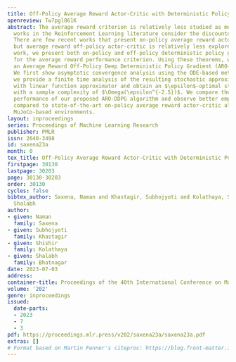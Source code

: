 ```yaml
---
title: Off-Policy Average Reward Actor-Critic with Deterministic Policy Search
openreview: Tw7pgl861K
abstract: The average reward criterion is relatively less studied as most existing
  works in the Reinforcement Learning literature consider the discounted reward criterion.
  There are few recent works that present on-policy average reward actor-critic algorithms,
  but average reward off-policy actor-critic is relatively less explored. In this
  work, we present both on-policy and off-policy deterministic policy gradient theorems
  for the average reward performance criterion. Using these theorems, we also present
  an Average Reward Off-Policy Deep Deterministic Policy Gradient (ARO-DDPG) Algorithm.
  We first show asymptotic convergence analysis using the ODE-based method. Subsequently,
  we provide a finite time analysis of the resulting stochastic approximation scheme
  with linear function approximator and obtain an $\epsilon$-optimal stationary policy
  with a sample complexity of $\Omega(\epsilon^{-2.5})$. We compare the average reward
  performance of our proposed ARO-DDPG algorithm and observe better empirical performance
  compared to state-of-the-art on-policy average reward actor-critic algorithms over
  MuJoCo-based environments.
layout: inproceedings
series: Proceedings of Machine Learning Research
publisher: PMLR
issn: 2640-3498
id: saxena23a
month: 0
tex_title: Off-Policy Average Reward Actor-Critic with Deterministic Policy Search
firstpage: 30130
lastpage: 30203
page: 30130-30203
order: 30130
cycles: false
bibtex_author: Saxena, Naman and Khastagir, Subhojyoti and Kolathaya, Shishir and Bhatnagar,
  Shalabh
author:
- given: Naman
  family: Saxena
- given: Subhojyoti
  family: Khastagir
- given: Shishir
  family: Kolathaya
- given: Shalabh
  family: Bhatnagar
date: 2023-07-03
address: 
container-title: Proceedings of the 40th International Conference on Machine Learning
volume: '202'
genre: inproceedings
issued:
  date-parts:
  - 2023
  - 7
  - 3
pdf: https://proceedings.mlr.press/v202/saxena23a/saxena23a.pdf
extras: []
# Format based on Martin Fenner's citeproc: https://blog.front-matter.io/posts/citeproc-yaml-for-bibliographies/
---
```

